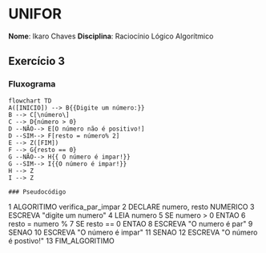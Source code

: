 # UNIFOR
**Nome**: Ikaro Chaves
**Disciplina**: Raciocínio Lógico Algorítmico

## Exercício 3
### Fluxograma

```mermaid
flowchart TD
A([INICIO]) --> B{{Digite um número:}}
B --> C[\número\]
C --> D{número > 0}
D --NÃO--> E[O número não é positivo!]
D --SIM--> F[resto = número% 2]
E --> Z([FIM])
F --> G{resto == 0}
G --NÃO--> H{{ O número é impar!}}
G --SIM--> I{{O número é impar!}}
H --> Z
I --> Z

```

```
### Pseudocódigo
```
1  ALGORITIMO verifica_par_impar
2  DECLARE numero, resto NUMERICO
3  ESCREVA "digite um numero"
4  LEIA numero
5  SE numero > 0 ENTAO
6		resto = numero % 
7		SE resto == 0 ENTAO
8			ESCREVA "O numero é par"
9		SENAO
10			ESCREVA "O número é impar"
11  SENAO
12		ESCREVA "O número é postivo!"
13  FIM_ALGORITIMO
```



